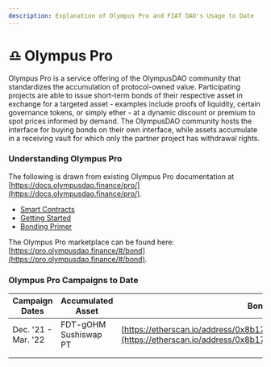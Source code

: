 ```yaml
---
description: Explanation of Olympus Pro and FIAT DAO's Usage to Date
---
```


# ♎ Olympus Pro

Olympus Pro is a service offering of the OlympusDAO community that standardizes the accumulation of protocol-owned value. Participating projects are able to issue short-term bonds of their respective asset in exchange for a targeted asset - examples include proofs of liquidity, certain governance tokens, or simply ether - at a dynamic discount or premium to spot prices informed by demand. The OlympusDAO community hosts the interface for buying bonds on their own interface, while assets accumulate in a receiving vault for which only the partner project has withdrawal rights.&#x20;

### Understanding Olympus Pro

The following is drawn from existing Olympus Pro documentation at [https://docs.olympusdao.finance/pro/](https://docs.olympusdao.finance/pro/).

* [Smart Contracts](https://docs.olympusdao.finance/pro/olympus-pro-partners/contracts)
* [Getting Started](https://docs.olympusdao.finance/pro/olympus-pro-partners/getting-started)
* [Bonding Primer](https://docs.olympusdao.finance/pro/olympus-pro-users/what-are-bonds)

The Olympus Pro marketplace can be found here: [https://pro.olympusdao.finance/#/bond](https://pro.olympusdao.finance/#/bond).

### Olympus Pro Campaigns to Date

| Campaign Dates      | Accumulated Asset     | Bond Contract Link                                                                                                                                 |
| ------------------- | --------------------- | -------------------------------------------------------------------------------------------------------------------------------------------------- |
| Dec. '21 - Mar. '22 | FDT-gOHM Sushiswap PT | [https://etherscan.io/address/0x8b17163fb08637d736a63d016123453c306aca7c](https://etherscan.io/address/0x8b17163fb08637d736a63d016123453c306aca7c) |
|                     |                       |                                                                                                                                                    |
|                     |                       |                                                                                                                                                    |

